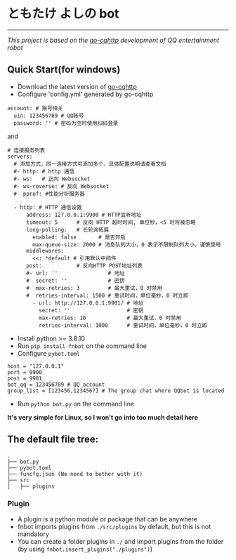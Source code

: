 # ともたけ よしの bot
*******************
_This project is based on the [go-cqhttp](https://github.com/Mrs4s/go-cqhttp) development of QQ entertainment robot_


## Quick Start(for windows)
+ Download the latest version of [go-cqhttp](https://github.com/Mrs4s/go-cqhttp)
+ Configure 'config.yml' generated by go-cqhttp
```
account: # 账号相关
  uin: 123456789 # QQ账号
  password: '' # 密码为空时使用扫码登录
```
and
```
# 连接服务列表
servers:
  # 添加方式，同一连接方式可添加多个，具体配置说明请查看文档
  #- http: # http 通信
  #- ws:   # 正向 Websocket
  #- ws-reverse: # 反向 Websocket
  #- pprof: #性能分析服务器

  - http: # HTTP 通信设置
      address: 127.0.0.1:9900 # HTTP监听地址
      timeout: 5      # 反向 HTTP 超时时间, 单位秒，<5 时将被忽略
      long-polling:   # 长轮询拓展
        enabled: false       # 是否开启
        max-queue-size: 2000 # 消息队列大小，0 表示不限制队列大小，谨慎使用
      middlewares:
        <<: *default # 引用默认中间件
      post:           # 反向HTTP POST地址列表
      #- url: ''                # 地址
      #  secret: ''             # 密钥
      #  max-retries: 3         # 最大重试，0 时禁用
      #  retries-interval: 1500 # 重试时间，单位毫秒，0 时立即
        - url: http://127.0.0.1:9901/ # 地址
          secret: ''                  # 密钥
          max-retries: 10             # 最大重试，0 时禁用
          retries-interval: 1000      # 重试时间，单位毫秒，0 时立即
```

+ Install python >= 3.8.10
+ Run `pip install fnbot` on the command line
+ Configure `pybot.toml`
```
host = "127.0.0.1"
port = 9900
post = 9901
bot_qq = 123456789 # QQ account
group_list = [123456,1234567] # The group chat where QQbot is located
```

+ Run `python bot.py` on the command line

**It's very simple for Linux, so I won't go into too much detail here**


## The default file tree:
```
.
├── bot.py
├── pybot.toml
├── funcfg.json (No need to bother with it)
├── src
│   ├── plugins
```


### Plugin
- A plugin is a python module or package that can be anywhere
- fnbot imports plugins from `./src/plugins` by default, but this is not mandatory
- You can create a folder plugins in `./` and import plugins from the folder (by using `fnbot.insert_plugins("./plugins")`)


